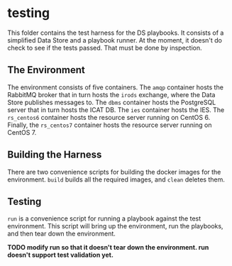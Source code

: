 # testing

This folder contains the test harness for the DS playbooks. It consists of a
simplified Data Store and a playbook runner.  At the moment, it doesn't do
check to see if the tests passed. That must be done by inspection.

## The Environment

The environment consists of five containers. The `amqp` container hosts the
RabbitMQ broker that in turn hosts the `irods` exchange, where the Data Store
publishes messages to. The `dbms` container hosts the PostgreSQL server that in
turn hosts the ICAT DB. The `ies` container hosts the IES. The `rs_centos6`
container hosts the resource server running on CentOS 6. Finally, the
`rs_centos7` container hosts the resource server running on CentOS 7.

## Building the Harness

There are two convenience scripts for building the docker images for the
environment. `build` builds all the required images, and `clean` deletes them.

## Testing

`run` is a convenience script for running a playbook against the test
environment. This script will bring up the environment, run the playbooks, and
then tear down the environment.  

__TODO modify run so that it doesn't tear down the environment. run doesn't
support test validation yet.__
